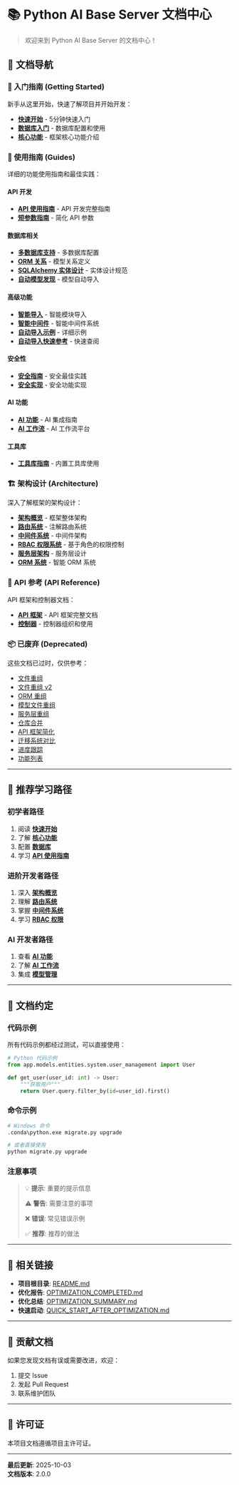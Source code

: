 # 📚 Python AI Base Server 文档中心

> 欢迎来到 Python AI Base Server 的文档中心！

## 📖 文档导航

### 🚀 入门指南 (Getting Started)

新手从这里开始，快速了解项目并开始开发：

- **[快速开始](getting-started/quick-start.md)** - 5分钟快速入门
- **[数据库入门](getting-started/database.md)** - 数据库配置和使用
- **[核心功能](getting-started/core-features.md)** - 框架核心功能介绍

### 📘 使用指南 (Guides)

详细的功能使用指南和最佳实践：

#### API 开发
- **[API 使用指南](guides/api-usage.md)** - API 开发完整指南
- **[短参数指南](guides/short-parameters.md)** - 简化 API 参数

#### 数据库相关
- **[多数据库支持](guides/multi-database.md)** - 多数据库配置
- **[ORM 关系](guides/orm-relationships.md)** - 模型关系定义
- **[SQLAlchemy 实体设计](guides/sqlalchemy-entity-design.md)** - 实体设计规范
- **[自动模型发现](guides/auto-model-discovery.md)** - 模型自动导入

#### 高级功能
- **[智能导入](guides/smart-import.md)** - 智能模块导入
- **[智能中间件](guides/smart-middleware.md)** - 智能中间件系统
- **[自动导入示例](guides/auto-import-examples.md)** - 详细示例
- **[自动导入快速参考](guides/auto-import-quick-reference.md)** - 快速查阅

#### 安全性
- **[安全指南](guides/security.md)** - 安全最佳实践
- **[安全实现](guides/security-implementation.md)** - 安全功能实现

#### AI 功能
- **[AI 功能](guides/ai.md)** - AI 集成指南
- **[AI 工作流](guides/ai-workflow.md)** - AI 工作流平台

#### 工具库
- **[工具库指南](guides/utils-library.md)** - 内置工具库使用

### 🏗️ 架构设计 (Architecture)

深入了解框架的架构设计：

- **[架构概览](architecture/overview.md)** - 框架整体架构
- **[路由系统](architecture/routing.md)** - 注解路由系统
- **[中间件系统](architecture/middleware.md)** - 中间件架构
- **[RBAC 权限系统](architecture/rbac.md)** - 基于角色的权限控制
- **[服务层架构](architecture/service-layer.md)** - 服务层设计
- **[ORM 系统](architecture/orm.md)** - 智能 ORM 系统

### 🔌 API 参考 (API Reference)

API 框架和控制器文档：

- **[API 框架](api/framework.md)** - API 框架完整文档
- **[控制器](api/controllers.md)** - 控制器组织和使用

### 📦 已废弃 (Deprecated)

这些文档已过时，仅供参考：

- [文件重组](deprecated/file_reorganization.md)
- [文件重组 v2](deprecated/file_reorganization_v2.md)
- [ORM 重组](deprecated/orm_reorganization.md)
- [模型文件重组](deprecated/model_file_reorganization.md)
- [服务层重组](deprecated/services_reorganization.md)
- [仓库合并](deprecated/repository_merge.md)
- [API 框架简化](deprecated/api_framework_simplification.md)
- [迁移系统对比](deprecated/migration_systems_comparison.md)
- [进度跟踪](deprecated/progress_tracking.md)
- [功能列表](deprecated/feature-list.md)

---

## 🎯 推荐学习路径

### 初学者路径
1. 阅读 **[快速开始](getting-started/quick-start.md)**
2. 了解 **[核心功能](getting-started/core-features.md)**
3. 配置 **[数据库](getting-started/database.md)**
4. 学习 **[API 使用指南](guides/api-usage.md)**

### 进阶开发者路径
1. 深入 **[架构概览](architecture/overview.md)**
2. 理解 **[路由系统](architecture/routing.md)**
3. 掌握 **[中间件系统](architecture/middleware.md)**
4. 学习 **[RBAC 权限](architecture/rbac.md)**

### AI 开发者路径
1. 查看 **[AI 功能](guides/ai.md)**
2. 了解 **[AI 工作流](guides/ai-workflow.md)**
3. 集成 **[模型管理](guides/sqlalchemy-entity-design.md)**

---

## 📝 文档约定

### 代码示例

所有代码示例都经过测试，可以直接使用：

```python
# Python 代码示例
from app.models.entities.system.user_management import User

def get_user(user_id: int) -> User:
    """获取用户"""
    return User.query.filter_by(id=user_id).first()
```

### 命令示例

```bash
# Windows 命令
.conda\python.exe migrate.py upgrade

# 或者直接使用
python migrate.py upgrade
```

### 注意事项

> 💡 **提示**: 重要的提示信息
> 
> ⚠️ **警告**: 需要注意的事项
> 
> ❌ **错误**: 常见错误示例
> 
> ✅ **推荐**: 推荐的做法

---

## 🔗 相关链接

- **项目根目录**: [README.md](../README.md)
- **优化报告**: [OPTIMIZATION_COMPLETED.md](../OPTIMIZATION_COMPLETED.md)
- **优化总结**: [OPTIMIZATION_SUMMARY.md](../OPTIMIZATION_SUMMARY.md)
- **快速启动**: [QUICK_START_AFTER_OPTIMIZATION.md](../QUICK_START_AFTER_OPTIMIZATION.md)

---

## 🤝 贡献文档

如果您发现文档有误或需要改进，欢迎：

1. 提交 Issue
2. 发起 Pull Request
3. 联系维护团队

---

## 📄 许可证

本项目文档遵循项目主许可证。

---

**最后更新**: 2025-10-03  
**文档版本**: 2.0.0

